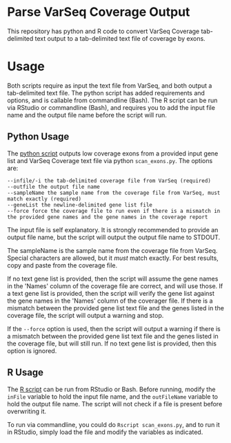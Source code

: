 # Parse VarSeq Coverage Output
This repository has python and R code to convert VarSeq Coverage tab-delimited text output to a tab-delimited text file of coverage by exons.

# Usage
Both scripts require as input the text file from VarSeq, and both output a tab-delimited text file. The python script has added requirements and options, and is callable from commandline (Bash). The R script can be run via RStudio or commandline (Bash), and requires you to add the input file name and the output file name before the script will run.

## Python Usage

The [python script](https://github.com/disulfidebond/Parse_VarSeq_Coverage_Output/blob/main/Code/scan_exons.py) outputs low coverage exons from a provided input gene list and VarSeq Coverage text file via python `scan_exons.py`. The options are:

    --infile/-i the tab-delimited coverage file from VarSeq (required)
    --outfile the output file name
    --sampleName the sample name from the coverage file from VarSeq, must match exactly (required)
    --geneList the newline-delimited gene list file
    --force force the coverage file to run even if there is a mismatch in the provided gene names and the gene names in the coverage report
    
The input file is self explanatory. It is strongly recommended to provide an output file name, but the script will output the output file name to STDOUT.

The sampleName is the sample name from the coverage file from VarSeq. Special characters are allowed, but it *must* match exactly. For best results, copy and paste from the coverage file.

If no text gene list is provided, then the script will assume the gene names in the 'Names' column of the coverage file are correct, and will use those. If a text gene list is provided, then the script will verify the gene list against the gene names in the 'Names' column of the coverager file. If there is a mismatch between the provided gene list text file and the genes listed in the coverage file, the script will output a warning and stop.

If the `--force` option is used, then the script will output a warning if there is a mismatch between the provided gene list text file and the genes listed in the coverage file, but will still run. If no text gene list is provided, then this option is ignored.

## R Usage
The [R script](https://github.com/disulfidebond/Parse_VarSeq_Coverage_Output/blob/main/Code/scan_exons.R) can be run from RStudio or Bash. Before running, modify the `inFile` variable to hold the input file name, and the `outFileName` variable to hold the output file name. The script will not check if a file is present before overwriting it.

To run via commandline, you could do `Rscript scan_exons.py`, and to run it in RStudio, simply load the file and modify the variables as indicated.
